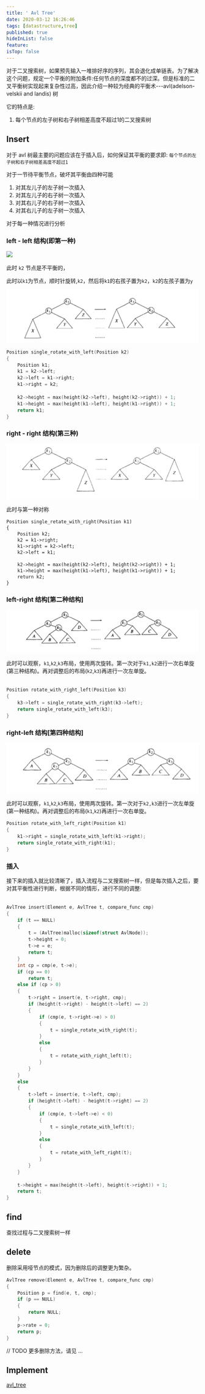 ```yaml
---
title: ' Avl Tree'
date: 2020-03-12 16:26:46
tags: [datastructure,tree]
published: true
hideInList: false
feature: 
isTop: false
---
```


对于二叉搜索树，如果预先输入一堆排好序的序列，其会退化成单链表。为了解决这个问题，规定一个平衡的附加条件:任何节点的深度都不的过深。但是标准的二叉平衡树实现起来复杂性过高，因此介绍一种较为经典的平衡术---avl(adelson-velskii and landis) 树

它的特点是:

1. 每个节点的左子树和右子树相差高度不超过1的二叉搜索树


## Insert 

对于 avl 树最主要的问题应该在于插入后，如何保证其平衡的要求即: `每个节点的左子树和右子树相差高度不超过1`

对于一节待平衡节点，破坏其平衡由四种可能

1. 对其左儿子的左子树一次插入
2. 对其左儿子的右子树一次插入
3. 对其右儿子的右子树一次插入
4. 对其右儿子的左子树一次插入

对于每一种情况进行分析

### left - left 结构(即第一种)

![](../asserts/avl/l_s.png)


此时 `k2` 节点是不平衡的，

此时以`k1`为节点，顺时针旋转,`k2`，然后将`k1`的右孩子置为`k2`，`k2`的左孩子置为`y`

![](https://raw.githubusercontent.com/hsjfans/git_resource/master/20190423212523.png)


```c
Position single_rotate_with_left(Position k2)
{
    Position k1;
    k1 = k2->left;
    k2->left = k1->right;
    k1->right = k2;

    k2->height = max(height(k2->left), height(k2->right)) + 1;
    k1->height = max(height(k1->left), height(k1->right)) + 1;
    return k1;
}


```


### right - right 结构(第三种)

![](https://raw.githubusercontent.com/hsjfans/git_resource/master/20190423214702.png)


此时与第一种对称

```
Position single_retate_with_right(Position k1)
{
    Position k2;
    k2 = k1->right;
    k1->right = k2->left;
    k2->left = k1;

    k2->height = max(height(k2->left), height(k2->right)) + 1;
    k1->height = max(height(k1->left), height(k1->right)) + 1;
    return k2;
}

```

### left-right 结构[第二种结构]

![](https://raw.githubusercontent.com/hsjfans/git_resource/master/20190423214958.png)

此时可以观察，`k1`,`k2`,`k3`布局，使用两次旋转。第一次对于`k1,k2`进行一次右单旋(第三种结构)。再对调整后的布局(`k2`,`k3`)再进行一次左单旋。


```c

Position rotate_with_right_left(Position k3)
{
    k3->left = single_rotate_with_right(k3->left);
    return single_rotate_with_left(k3);
}

```


### right-left 结构[第四种结构]

![](https://raw.githubusercontent.com/hsjfans/git_resource/master/20190423215705.png)

此时可以观察，`k1`,`k2`,`k3`布局，使用两次旋转。第一次对于`k2,k3`进行一次左单旋(第一种结构)。再对调整后的布局(`k1`,`k2`)再进行一次右单旋。

```c
Position rotate_with_left_right(Position k1)
{
    k1->right = single_rotate_with_left(k1->right);
    return single_rotate_with_right(k1);
}

```

### 插入

接下来的插入就比较清晰了，插入流程与二叉搜索树一样，但是每次插入之后，要对其平衡性进行判断，根据不同的情形，进行不同的调整:

```c

AvlTree insert(Element e, AvlTree t, compare_func cmp)
{
    if (t == NULL)
    {
        t = (AvlTree)malloc(sizeof(struct AvlNode));
        t->height = 0;
        t->e = e;
        return t;
    }
    int cp = cmp(e, t->e);
    if (cp == 0)
        return t;
    else if (cp > 0)
    {
        t->right = insert(e, t->right, cmp);
        if (height(t->right) - height(t->left) == 2)
        {
            if (cmp(e, t->right->e) > 0)
            {
                t = single_rotate_with_right(t);
            }
            else
            {
                t = rotate_with_right_left(t);
            }
        }
    }
    else
    {
        t->left = insert(e, t->left, cmp);
        if (height(t->left) - height(t->right) == 2)
        {
            if (cmp(e, t->left->e) < 0)
            {
                t = single_rotate_with_left(t);
            }
            else
            {
                t = rotate_with_left_right(t);
            }
        }
    }

    t->height = max(height(t->left), height(t->right)) + 1;
    return t;
}

```

## find 

查找过程与二叉搜索树一样

## delete 
删除采用哑节点的模式，因为删除后的调整更为繁杂。

```c
AvlTree remove(Element e, AvlTree t, compare_func cmp)
{
    Position p = find(e, t, cmp);
    if (p == NULL)
    {
        return NULL;
    }
    p->rate = 0;
    return p;
}

```

// TODO
更多删除方法，请见
...

## Implement

[avl_tree](../src/avl_tree.c)

